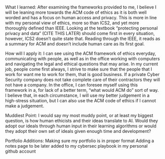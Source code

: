 What I learned: 
After examining the frameworks provided to me, I believe I will be leaning more towards the ACM code of ethics as it is both well worded and has a focus on human access and privacy. This is more in line with my personal view of ethics, more so than ICS2, and yet more thoroughly defined than IEEE. Looking at the textbook “protecting personal privacy and data” (CITE THIS LATER) should come first in every situation, however, ICS2 doesn’t quite state that. Reading through the IEEE, it reads as a summary for ACM and doesn’t include human care as its first goal. 
	
How will I apply it: 
I can see using the ACM framework of ethics everyday, communicating with people, as well as in the office working with computers and navigating the legal and ethical questions that may arise. In my current job, people come first always, I strive to make sure that the people that I work for want me to work for them, that is good business. If a private Cyber Security company does not take complete care of their contractors they will not have a company. In the office, I can foresee myself using this framework in a, for lack of a better term, “what would ACM do” sort of way. I believe that, in each circumstance, I will use my better judgement in a high-stress situation, but I can also use the ACM code of ethics if I cannot make a judgement. 
	
Muddiest Point: 
I would say my most muddy point, or at least my biggest question, is how human ethicists and their ideas translate to AI. Would they adopt our ideals through human input in their learning algorithms or would they adopt their own set of ideals given enough time and development? 

Portfolio Additions:
Making sure my portfolio is in proper format
Adding a notes page to be later added to my cybersec playbook in my personal github account
